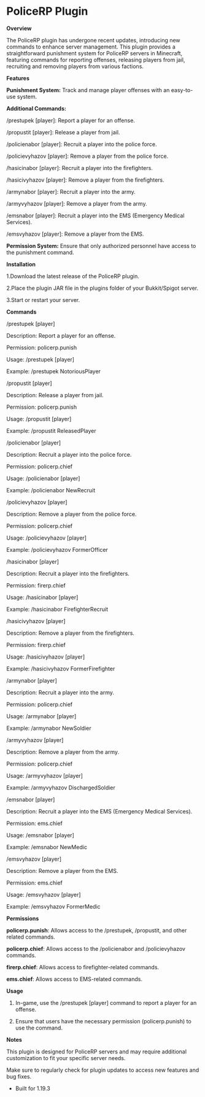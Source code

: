 # PoliceRP Plugin

**Overview**

The PoliceRP plugin has undergone recent updates, introducing new commands to enhance server management. This plugin provides a straightforward punishment system for PoliceRP servers in Minecraft, featuring commands for reporting offenses, releasing players from jail, recruiting and removing players from various factions.

**Features**

**Punishment System:** Track and manage player offenses with an easy-to-use system.

**Additional Commands:**

/prestupek [player]: Report a player for an offense.

/propustit [player]: Release a player from jail.

/policienabor [player]: Recruit a player into the police force.

/policievyhazov [player]: Remove a player from the police force.

/hasicinabor [player]: Recruit a player into the firefighters.

/hasicivyhazov [player]: Remove a player from the firefighters.

/armynabor [player]: Recruit a player into the army.

/armyvyhazov [player]: Remove a player from the army.

/emsnabor [player]: Recruit a player into the EMS (Emergency Medical Services).

/emsvyhazov [player]: Remove a player from the EMS.


**Permission System:** Ensure that only authorized personnel have access to the punishment command.


**Installation**

1.Download the latest release of the PoliceRP plugin. 

2.Place the plugin JAR file in the plugins folder of your Bukkit/Spigot server.

3.Start or restart your server.


**Commands**

/prestupek [player]

Description: Report a player for an offense.

Permission: policerp.punish

Usage: /prestupek [player]

Example: /prestupek NotoriousPlayer


/propustit [player]

Description: Release a player from jail.

Permission: policerp.punish

Usage: /propustit [player]

Example: /propustit ReleasedPlayer


/policienabor [player]

Description: Recruit a player into the police force.

Permission: policerp.chief

Usage: /policienabor [player]

Example: /policienabor NewRecruit


/policievyhazov [player]

Description: Remove a player from the police force.

Permission: policerp.chief

Usage: /policievyhazov [player]

Example: /policievyhazov FormerOfficer


/hasicinabor [player]

Description: Recruit a player into the firefighters.

Permission: firerp.chief

Usage: /hasicinabor [player]

Example: /hasicinabor FirefighterRecruit


/hasicivyhazov [player]

Description: Remove a player from the firefighters.

Permission: firerp.chief

Usage: /hasicivyhazov [player]

Example: /hasicivyhazov FormerFirefighter


/armynabor [player]

Description: Recruit a player into the army.

Permission: policerp.chief

Usage: /armynabor [player]

Example: /armynabor NewSoldier


/armyvyhazov [player]

Description: Remove a player from the army.

Permission: policerp.chief

Usage: /armyvyhazov [player]

Example: /armyvyhazov DischargedSoldier


/emsnabor [player]

Description: Recruit a player into the EMS (Emergency Medical Services).

Permission: ems.chief

Usage: /emsnabor [player]

Example: /emsnabor NewMedic


/emsvyhazov [player]

Description: Remove a player from the EMS.

Permission: ems.chief

Usage: /emsvyhazov [player]

Example: /emsvyhazov FormerMedic



**Permissions**


**policerp.punish**: Allows access to the /prestupek, /propustit, and other related commands.

**policerp.chief**: Allows access to the /policienabor and /policievyhazov commands.

**firerp.chief**: Allows access to firefighter-related commands.

**ems.chief**: Allows access to EMS-related commands.


**Usage**


1. In-game, use the /prestupek [player] command to report a player for an offense.
   
2. Ensure that users have the necessary permission (policerp.punish) to use the command.



**Notes**

This plugin is designed for PoliceRP servers and may require additional customization to fit your specific server needs.

Make sure to regularly check for plugin updates to access new features and bug fixes.

- Built for 1.19.3
